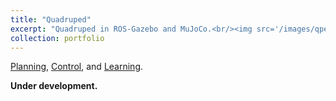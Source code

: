 ```yaml
---
title: "Quadruped"
excerpt: "Quadruped in ROS-Gazebo and MuJoCo.<br/><img src='/images/qped_thumbnail.png'>"
collection: portfolio
---
```


 [Planning](https://www.youtube.com/playlist?list=PLeSCFB3ScayliH88QdEOWEA-8GdDj-G6t), [Control](https://www.youtube.com/playlist?list=PLeSCFB3Scayl5d13Q9SgN08hZuESpzMK3), and [Learning](to_be_added). 

 **Under development.**
 
